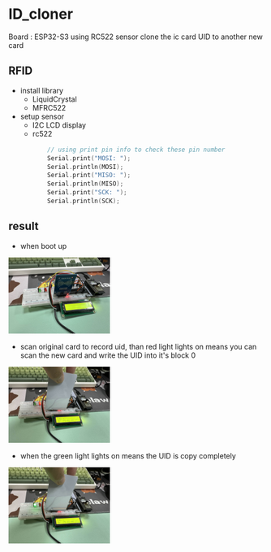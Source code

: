 # ID_cloner

Board : ESP32-S3
using RC522 sensor clone the ic card UID to another new card

## RFID
- install library
    - LiquidCrystal
    - MFRC522
- setup sensor
    - I2C LCD display
    - rc522
        ``` cpp
            // using print pin info to check these pin number
            Serial.print("MOSI: ");
            Serial.println(MOSI);
            Serial.print("MISO: ");
            Serial.println(MISO);
            Serial.print("SCK: ");
            Serial.println(SCK);
        ```

## result

- when boot up

<img src="pic/1.jpg" width="200">

- scan original card to record uid, than red light lights on means you can scan the new card and write the UID into it's block 0

<img src="pic/2.jpg" width="200">

- when the green light lights on means the UID is copy completely

<img src="pic/3.jpg" width="200">